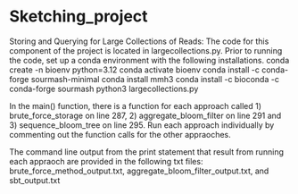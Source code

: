# Sketching_project


Storing and Querying for Large Collections of Reads:
The code for this component of the project is located in largecollections.py.
Prior to running the code, set up a conda environment with the following installations.
  conda create -n bioenv python=3.12
  conda activate bioenv
  conda install -c conda-forge sourmash-minimal
  conda install mmh3
  conda install -c bioconda -c conda-forge sourmash
  python3 largecollections.py 

In the main() function, there is a function for each approach called 1) brute_force_storage on line 287, 2) aggregate_bloom_filter on line 291 and 3) sequence_bloom_tree on line 295. Run each approach individually by commenting out the function calls for the other appraoches.

The command line output from the print statement that result from running each appraoch are provided in the following txt files: brute_force_method_output.txt, aggregate_bloom_filter_output.txt, and sbt_output.txt
